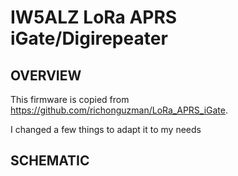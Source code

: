 # IW5ALZ LoRa APRS iGate/Digirepeater

## OVERVIEW

This firmware is copied from https://github.com/richonguzman/LoRa_APRS_iGate.

I changed a few things to adapt it to my needs


## SCHEMATIC


